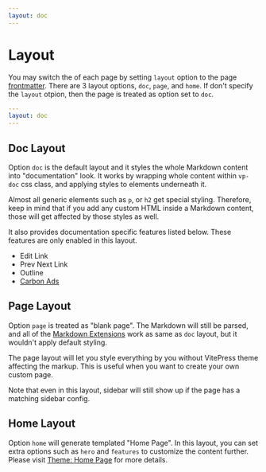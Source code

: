 ```yaml
---
layout: doc
---
```


# Layout

You may switch the of each page by setting `layout` option to the page [frontmatter](./frontmatter). There are 3 layout options, `doc`, `page`, and `home`. If don't specify the `layout` otpion, then the page is treated as option set to `doc`.

```yaml
---
layout: doc
---
```

## Doc Layout

Option `doc` is the default layout and it styles the whole Markdown content into "documentation" look. It works by wrapping whole content within `vp-doc` css class, and applying styles to elements underneath it.

Almost all generic elements such as `p`, or `h2` get special styling. Therefore, keep in mind that if you add any custom HTML inside a Markdown content, those will get affected by those styles as well.

It also provides documentation specific features listed below. These features are only enabled in this layout.

- Edit Link
- Prev Next Link
- Outline
- [Carbon Ads](./theme-carbon-ads)

## Page Layout

Option `page` is treated as "blank page". The Markdown will still be parsed, and all of the [Markdown Extensions](./markdown-extensions) work as same as `doc` layout, but it wouldn't apply default styling.

The page layout will let you style everything by you without VitePress theme affecting the markup. This is useful when you want to create your own custom page.

Note that even in this layout, sidebar will still show up if the page has a matching sidebar config.

## Home Layout

Option `home` will generate templated "Home Page". In this layout, you can set extra options such as `hero` and `features` to customize the content further. Please visit [Theme: Home Page](./theme-homepage) for more details.
